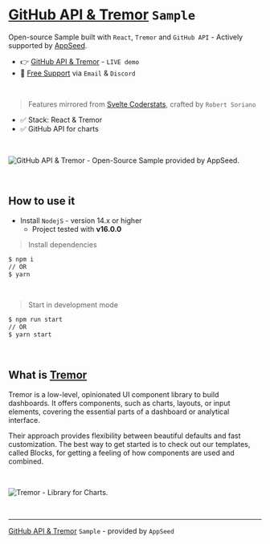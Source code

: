 # [GitHub API & Tremor](https://github.com/app-generator/sample-tremor-github-charts) `Sample`

Open-source Sample built with `React`, `Tremor` and `GitHub API` - Actively supported by [AppSeed](https://appseed.us).

- 👉 [GitHub API & Tremor](https://sample-tremor-github-charts.appseed-srv1.com/) - `LIVE demo`
- 🚀 [Free Support](https://appseed.us/support/) via `Email` & `Discord`

<br />

> Features mirrored from [Svelte Coderstats](https://github.com/wobsoriano/coderstats), crafted by `Robert Soriano`  

- ✅ Stack: React & Tremor
- ✅ GitHub API for charts

<br />

![GitHub API & Tremor - Open-Source Sample provided by AppSeed.](https://user-images.githubusercontent.com/51070104/206100669-007ecab0-3006-481e-bcf9-931971108fe3.gif)

<br />

## How to use it 

- Install `NodejS` - version 14.x or higher 
  - Project tested with **v16.0.0**

> Install dependencies 

```bash
$ npm i
// OR
$ yarn 
```

<br />

> Start in development mode 

```bash
$ npm run start
// OR
$ yarn start
```

<br />

## What is [Tremor](https://www.tremor.so/)

Tremor is a low-level, opinionated UI component library to build dashboards. It offers components, such as charts, layouts, or input elements, covering the essential parts of a dashboard or analytical interface.

Their approach provides flexibility between beautiful defaults and fast customization. The best way to get started is to check out our templates, called Blocks, for getting a feeling of how components are used and combined.

<br />

![Tremor - Library for Charts.](https://user-images.githubusercontent.com/51070104/206101967-b601cc79-090a-40b2-9bb0-2baba18fbc14.jpg)

<br />

--- 
[GitHub API & Tremor](https://github.com/app-generator/sample-tremor-github-charts) `Sample` - provided by `AppSeed`
